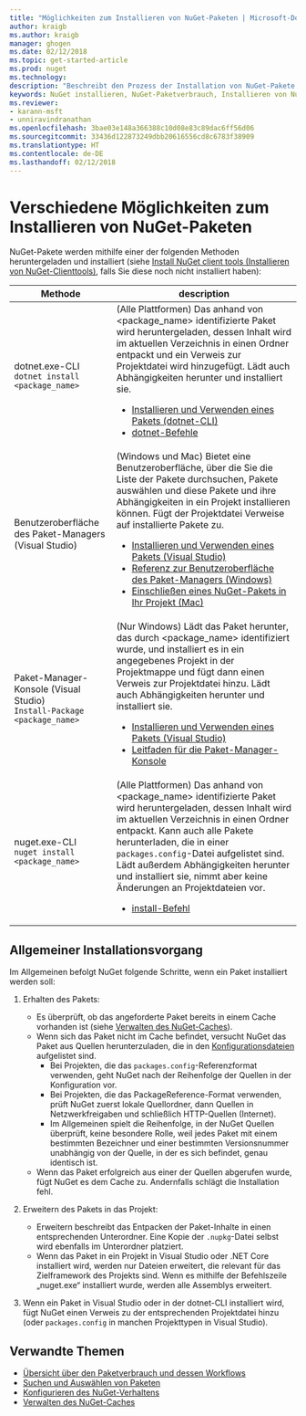 ```yaml
---
title: "Möglichkeiten zum Installieren von NuGet-Paketen | Microsoft-Dokumentation"
author: kraigb
ms.author: kraigb
manager: ghogen
ms.date: 02/12/2018
ms.topic: get-started-article
ms.prod: nuget
ms.technology: 
description: "Beschreibt den Prozess der Installation von NuGet-Pakete in ein Projekt, inklusive, was auf dem Datenträger und mit anwendbaren Projektdateien passiert."
keywords: NuGet installieren, NuGet-Paketverbrauch, Installieren von NuGet-Paketen, NuGet-Paketverweise
ms.reviewer:
- karann-msft
- unniravindranathan
ms.openlocfilehash: 3bae03e148a366388c10d08e83c89dac6ff56d06
ms.sourcegitcommit: 33436d122873249dbb20616556cd8c6783f38909
ms.translationtype: HT
ms.contentlocale: de-DE
ms.lasthandoff: 02/12/2018
---
```

# <a name="different-ways-to-install-a-nuget-package"></a>Verschiedene Möglichkeiten zum Installieren von NuGet-Paketen

NuGet-Pakete werden mithilfe einer der folgenden Methoden heruntergeladen und installiert (siehe [Install NuGet client tools (Installieren von NuGet-Clienttools)](../install-nuget-client-tools.md), falls Sie diese noch nicht installiert haben):

| Methode | description |
| --- | --- |
| dotnet.exe-CLI<br/>`dotnet install <package_name>` | (Alle Plattformen) Das anhand von \<package_name\> identifizierte Paket wird heruntergeladen, dessen Inhalt wird im aktuellen Verzeichnis in einen Ordner entpackt und ein Verweis zur Projektdatei wird hinzugefügt. Lädt auch Abhängigkeiten herunter und installiert sie.<ul><li>[Installieren und Verwenden eines Pakets (dotnet-CLI)](../quickstart/install-and-use-a-package-using-the-dotnet-cli.md)</li><li>[dotnet-Befehle](../tools/dotnet-commands.md)</li></ul> |
| Benutzeroberfläche des Paket-Managers (Visual Studio) | (Windows und Mac) Bietet eine Benutzeroberfläche, über die Sie die Liste der Pakete durchsuchen, Pakete auswählen und diese Pakete und ihre Abhängigkeiten in ein Projekt installieren können. Fügt der Projektdatei Verweise auf installierte Pakete zu.<ul><li>[Installieren und Verwenden eines Pakets (Visual Studio)](../quickstart/install-and-use-a-package-in-visual-studio.md)</li><li>[Referenz zur Benutzeroberfläche des Paket-Managers (Windows)](../tools/package-manager-ui.md)</li><li>[Einschließen eines NuGet-Pakets in Ihr Projekt (Mac)](/visualstudio/mac/nuget-walkthrough)</li></ul> |
| Paket-Manager-Konsole (Visual Studio)<br/>`Install-Package <package_name>` | (Nur Windows) Lädt das Paket herunter, das durch \<package_name\> identifiziert wurde, und installiert es in ein angegebenes Projekt in der Projektmappe und fügt dann einen Verweis zur Projektdatei hinzu. Lädt auch Abhängigkeiten herunter und installiert sie.<ul><li>[Installieren und Verwenden eines Pakets (Visual Studio)](../quickstart/install-and-use-a-package-in-visual-studio.md)</li><li>[Leitfaden für die Paket-Manager-Konsole](../tools/package-manager-console.md)</li></ul> |
| nuget.exe-CLI<br/>`nuget install <package_name>` | (Alle Plattformen) Das anhand von \<package_name\> identifizierte Paket wird heruntergeladen, dessen Inhalt wird im aktuellen Verzeichnis in einen Ordner entpackt. Kann auch alle Pakete herunterladen, die in einer `packages.config`-Datei aufgelistet sind. Lädt außerdem Abhängigkeiten herunter und installiert sie, nimmt aber keine Änderungen an Projektdateien vor.<ul><li>[install-Befehl](../tools/cli-ref-install.md)</li></ul> |

## <a name="general-install-process"></a>Allgemeiner Installationsvorgang

Im Allgemeinen befolgt NuGet folgende Schritte, wenn ein Paket installiert werden soll:

1. Erhalten des Pakets:
    - Es überprüft, ob das angeforderte Paket bereits in einem Cache vorhanden ist (siehe [Verwalten des NuGet-Caches](managing-the-nuget-cache.md)).
    - Wenn sich das Paket nicht im Cache befindet, versucht NuGet das Paket aus Quellen herunterzuladen, die in den [Konfigurationsdateien](Configuring-NuGet-Behavior.md) aufgelistet sind.
      - Bei Projekten, die das `packages.config`-Referenzformat verwenden, geht NuGet nach der Reihenfolge der Quellen in der Konfiguration vor.
      - Bei Projekten, die das PackageReference-Format verwenden, prüft NuGet zuerst lokale Quellordner, dann Quellen in Netzwerkfreigaben und schließlich HTTP-Quellen (Internet).
      - Im Allgemeinen spielt die Reihenfolge, in der NuGet Quellen überprüft, keine besondere Rolle, weil jedes Paket mit einem bestimmten Bezeichner und einer bestimmten Versionsnummer unabhängig von der Quelle, in der es sich befindet, genau identisch ist.
    - Wenn das Paket erfolgreich aus einer der Quellen abgerufen wurde, fügt NuGet es dem Cache zu. Andernfalls schlägt die Installation fehl.

1. Erweitern des Pakets in das Projekt:
    - Erweitern beschreibt das Entpacken der Paket-Inhalte in einen entsprechenden Unterordner. Eine Kopie der `.nupkg`-Datei selbst wird ebenfalls im Unterordner platziert.
    - Wenn das Paket in ein Projekt in Visual Studio oder .NET Core installiert wird, werden nur Dateien erweitert, die relevant für das Zielframework des Projekts sind. Wenn es mithilfe der Befehlszeile „nuget.exe“ installiert wurde, werden alle Assemblys erweitert.

1. Wenn ein Paket in Visual Studio oder in der dotnet-CLI installiert wird, fügt NuGet einen Verweis zu der entsprechenden Projektdatei hinzu (oder `packages.config` in manchen Projekttypen in Visual Studio).

## <a name="related-topics"></a>Verwandte Themen

- [Übersicht über den Paketverbrauch und dessen Workflows](../consume-packages/overview-and-workflow.md)
- [Suchen und Auswählen von Paketen](../consume-packages/finding-and-choosing-packages.md)
- [Konfigurieren des NuGet-Verhaltens](../consume-packages/configuring-nuget-behavior.md)
- [Verwalten des NuGet-Caches](managing-the-nuget-cache.md)
